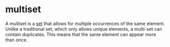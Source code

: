 # multiset

A multiset is a [set](mathematics/set) that allows for multiple occurrences of the same element. Unlike a traditional set, which only allows unique elements, a multi-set can contain duplicates. This means that the same element can appear more than once.
